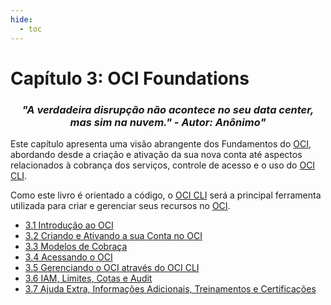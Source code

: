 ```yaml
---
hide:
  - toc
---
```


# Capítulo 3: OCI Foundations

<h3 style="text-align: center; font-style: italic;">
"A verdadeira disrupção não acontece no seu data center, mas sim na nuvem." - Autor: Anônimo"
</h3>

Este capítulo apresenta uma visão abrangente dos Fundamentos do <a href="https://www.oracle.com/cloud/" target="blank">OCI</a>, abordando desde a criação e ativação da sua nova conta até aspectos relacionados à cobrança dos serviços, controle de acesso e o uso do [OCI CLI](./gerenciando-o-oci-atraves-do-oci-cli.md). 

Como este livro é orientado a código, o [OCI CLI](./gerenciando-o-oci-atraves-do-oci-cli.md) será a principal ferramenta utilizada para criar e gerenciar seus recursos no <a href="https://www.oracle.com/cloud/" target="blank">OCI</a>.

- [3.1 Introdução ao OCI](./introducao-ao-oci.md)
- [3.2 Criando e Ativando a sua Conta no OCI](./criando-e-ativando-a-sua-conta-no-oci.md)
- [3.3 Modelos de Cobraça](./modelos-de-cobraca.md)
- [3.4 Acessando o OCI](./acessando-o-oci.md)
- [3.5 Gerenciando o OCI através do OCI CLI](./gerenciando-o-oci-atraves-do-oci-cli.md)
- [3.6 IAM, Limites, Cotas e Audit](./iam-limites-cotas-e-audit.md)
- [3.7 Ajuda Extra, Informações Adicionais, Treinamentos e Certificações](./ajuda-extra-informacoes-adicionais-treinamentos-certificacoes.md)